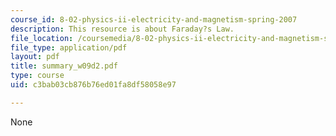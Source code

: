 ```yaml
---
course_id: 8-02-physics-ii-electricity-and-magnetism-spring-2007
description: This resource is about Faraday?s Law.
file_location: /coursemedia/8-02-physics-ii-electricity-and-magnetism-spring-2007/c3bab03cb876b76ed01fa8df58058e97_summary_w09d2.pdf
file_type: application/pdf
layout: pdf
title: summary_w09d2.pdf
type: course
uid: c3bab03cb876b76ed01fa8df58058e97

---
```

None